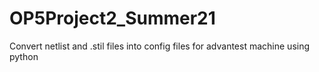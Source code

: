 # OP5Project2_Summer21
Convert netlist and .stil files into config files for advantest machine using python
